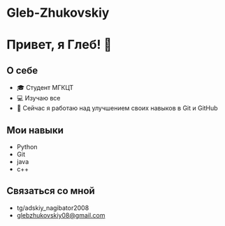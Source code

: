 # Gleb-Zhukovskiy
# Привет, я Глеб! 👋

## О себе
- 🎓 Студент МГКЦТ
- 💻 Изучаю все
- 🌱 Сейчас я работаю над улучшением своих навыков в Git и GitHub

## Мои навыки
- Python
- Git
- java
- c++

## Связаться со мной
- tg/adskiy_nagibator2008
- glebzhukovskiy08@gmail.com
